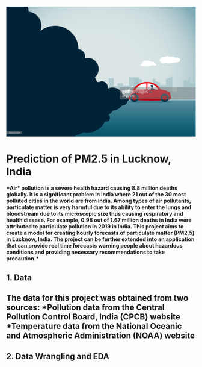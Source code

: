 ![cover_photo](https://github.com/phatakshaunak/Springboard-Data-Science/blob/master/Capstone%20Project%20%232/Readme%20Files/air_pollution_getty_images.jpg)
<h1><b>Prediction of PM2.5 in Lucknow, India</h1> 
*Air* pollution is a severe health hazard causing 8.8 million deaths globally. It is a significant problem in India where 21 out of the 30 most polluted cities in the world are from India. Among types of air pollutants, particulate matter is very harmful due to its ability to enter the lungs and bloodstream due to its microscopic size thus causing respiratory and health disease. For example, 0.98 out of 1.67 million deaths in India were attributed to particulate pollution in 2019 in India.
This project aims to create a model for creating hourly forecasts of particulate matter (PM2.5) in Lucknow, India. The project can be further extended into an application that can provide real time forecasts warning people about hazardous conditions and providing necessary recommendations to take precaution.*
  
<h2>1. Data<h2>
The data for this project was obtained from two sources:
  *Pollution data from the Central Pollution Control Board, India (CPCB) website
  *Temperature data from the National Oceanic and Atmospheric Administration (NOAA) website
    
<h2>2. Data Wrangling and EDA<h2>
